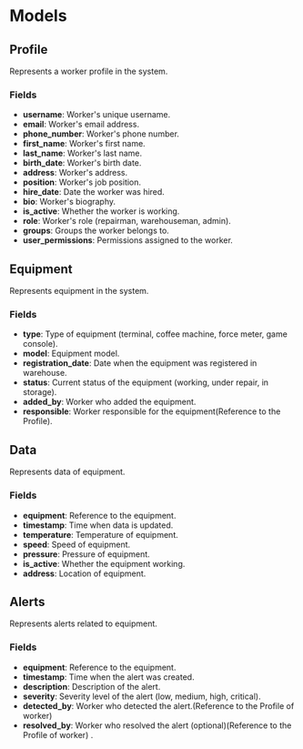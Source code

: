 # Models

## Profile
Represents a worker profile in the system.

### Fields
- **username**: Worker's unique username.
- **email**: Worker's email address.
- **phone_number**: Worker's phone number.
- **first_name**: Worker's first name.
- **last_name**: Worker's last name.
- **birth_date**: Worker's birth date.
- **address**: Worker's address.
- **position**: Worker's job position.
- **hire_date**: Date the worker was hired.
- **bio**: Worker's biography.
- **is_active**: Whether the worker is working.
- **role**: Worker's role (repairman, warehouseman, admin).
- **groups**: Groups the worker belongs to.
- **user_permissions**: Permissions assigned to the worker.

## Equipment
Represents equipment in the system.

### Fields
- **type**: Type of equipment (terminal, coffee machine, force meter, game console).
- **model**: Equipment model.
- **registration_date**: Date when the equipment was registered in warehouse.
- **status**: Current status of the equipment (working, under repair, in storage).
- **added_by**: Worker who added the equipment.
- **responsible**: Worker responsible for the equipment(Reference to the Profile).

## Data
Represents data of equipment.

### Fields
- **equipment**: Reference to the equipment.
- **timestamp**: Time when data is updated.
- **temperature**: Temperature of equipment.
- **speed**: Speed of equipment.
- **pressure**: Pressure  of equipment.
- **is_active**: Whether the equipment working.
- **address**: Location of equipment.

## Alerts
Represents alerts related to equipment.

### Fields
- **equipment**: Reference to the equipment.
- **timestamp**: Time when the alert was created.
- **description**: Description of the alert.
- **severity**: Severity level of the alert (low, medium, high, critical).
- **detected_by**: Worker who detected the alert.(Reference to the Profile of worker)
- **resolved_by**: Worker who resolved the alert (optional)(Reference to the Profile of worker) .
